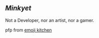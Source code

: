 ## _Minkyet_

Not a Developer, nor an artist, nor a gamer.

pfp from [emoji kitchen](https://www.google.com/search?q=emoji+kitchen)
